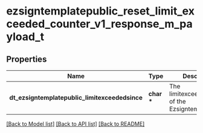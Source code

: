 # ezsigntemplatepublic_reset_limit_exceeded_counter_v1_response_m_payload_t

## Properties
Name | Type | Description | Notes
------------ | ------------- | ------------- | -------------
**dt_ezsigntemplatepublic_limitexceededsince** | **char \*** | The limitexceededsince of the Ezsigntemplatepublic | 

[[Back to Model list]](../README.md#documentation-for-models) [[Back to API list]](../README.md#documentation-for-api-endpoints) [[Back to README]](../README.md)


